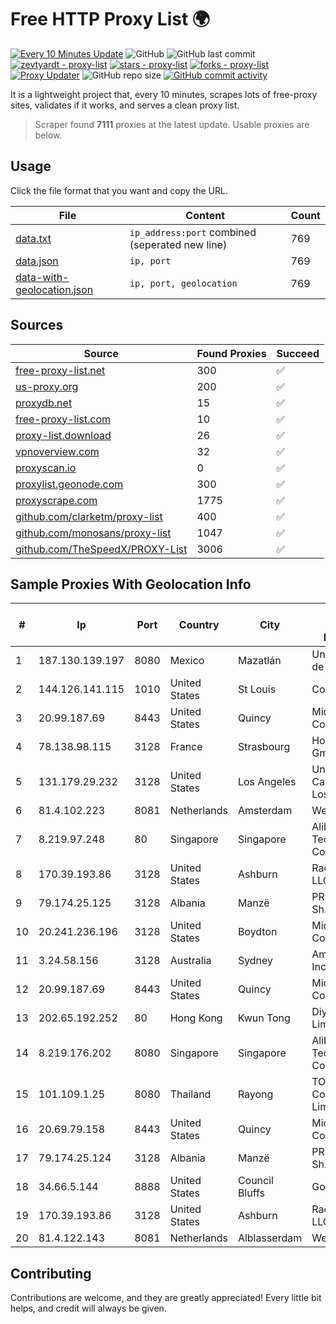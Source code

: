 
# Free HTTP Proxy List 🌍

[![Every 10 Minutes Update](https://github.com/mertguvencli/http-proxy-list/actions/workflows/main.yml/badge.svg?branch=main)](https://github.com/mertguvencli/http-proxy-list/actions/workflows/main.yml)
![GitHub](https://img.shields.io/github/license/mertguvencli/http-proxy-list)
![GitHub last commit](https://img.shields.io/github/last-commit/mertguvencli/http-proxy-list)
[![zevtyardt - proxy-list](https://img.shields.io/static/v1?label=zevtyardt&message=proxy-list&color=blue&logo=github)](https://github.com/zevtyardt/proxy-list "Go to GitHub repo")
[![stars - proxy-list](https://img.shields.io/github/stars/zevtyardt/proxy-list?style=social)](https://github.com/zevtyardt/proxy-list)
[![forks - proxy-list](https://img.shields.io/github/forks/zevtyardt/proxy-list?style=social)](https://github.com/zevtyardt/proxy-list)
[![Proxy Updater](https://github.com/zevtyardt/proxy-list/workflows/Proxy%20Updater/badge.svg)](https://github.com/zevtyardt/proxy-list/actions?query=workflow:"Proxy+Updater")
![GitHub repo size](https://img.shields.io/github/repo-size/zevtyardt/proxy-list)
[![GitHub commit activity](https://img.shields.io/github/commit-activity/m/zevtyardt/proxy-list?logo=commits)](https://github.com/zevtyardt/proxy-list/commits/main)

It is a lightweight project that, every 10 minutes, scrapes lots of free-proxy sites, validates if it works, and serves a clean proxy list.

> Scraper found **7111** proxies at the latest update. Usable proxies are below.

## Usage

Click the file format that you want and copy the URL.

|File|Content|Count|
|----|-------|-----|
|[data.txt](https://raw.githubusercontent.com/mertguvencli/http-proxy-list/main/proxy-list/data.txt)|`ip_address:port` combined (seperated new line)|769|
|[data.json](https://raw.githubusercontent.com/mertguvencli/http-proxy-list/main/proxy-list/data.json)|`ip, port`|769|
|[data-with-geolocation.json](https://raw.githubusercontent.com/mertguvencli/http-proxy-list/main/proxy-list/data-with-geolocation.json)|`ip, port, geolocation`|769|

## Sources

|Source|Found Proxies|Succeed|
|------|-------------|-------|
|[free-proxy-list.net](https://free-proxy-list.net)|300|✅|
|[us-proxy.org](https://www.us-proxy.org)|200|✅|
|[proxydb.net](http://proxydb.net)|15|✅|
|[free-proxy-list.com](https://free-proxy-list.com/?page=&port=&type%5B%5D=http&type%5B%5D=https&up_time=0&search=Search)|10|✅|
|[proxy-list.download](https://www.proxy-list.download/HTTP)|26|✅|
|[vpnoverview.com](https://vpnoverview.com/privacy/anonymous-browsing/free-proxy-servers)|32|✅|
|[proxyscan.io](https://www.proxyscan.io)|0|✅|
|[proxylist.geonode.com](https://proxylist.geonode.com/api/proxy-list?limit=300&page=1&sort_by=lastChecked&sort_type=desc&protocols=http,https)|300|✅|
|[proxyscrape.com](https://api.proxyscrape.com/v2/?request=displayproxies&protocol=http&timeout=10000&country=all&ssl=all&anonymity=all)|1775|✅|
|[github.com/clarketm/proxy-list](https://raw.githubusercontent.com/clarketm/proxy-list/master/proxy-list-raw.txt)|400|✅|
|[github.com/monosans/proxy-list](https://raw.githubusercontent.com/monosans/proxy-list/main/proxies/http.txt)|1047|✅|
|[github.com/TheSpeedX/PROXY-List](https://raw.githubusercontent.com/TheSpeedX/PROXY-List/master/http.txt)|3006|✅|


## Sample Proxies With Geolocation Info

|#|Ip|Port|Country|City|Internet Service Provider|
|-|--|----|-------|----|-------------------------|
|1|187.130.139.197|8080|Mexico|Mazatlán|Uninet S.A. de C.V.|
|2|144.126.141.115|1010|United States|St Louis|Contabo Inc.|
|3|20.99.187.69|8443|United States|Quincy|Microsoft Corporation|
|4|78.138.98.115|3128|France|Strasbourg|Host Europe GmbH|
|5|131.179.29.232|3128|United States|Los Angeles|University of California, Los Angeles|
|6|81.4.102.223|8081|Netherlands|Amsterdam|WeservIT|
|7|8.219.97.248|80|Singapore|Singapore|Alibaba (US) Technology Co., Ltd.|
|8|170.39.193.86|3128|United States|Ashburn|Rackdog, LLC|
|9|79.174.25.125|3128|Albania|Manzë|PRIAM NET Sh.p.k.|
|10|20.241.236.196|3128|United States|Boydton|Microsoft Corporation|
|11|3.24.58.156|3128|Australia|Sydney|Amazon.com, Inc.|
|12|20.99.187.69|8443|United States|Quincy|Microsoft Corporation|
|13|202.65.192.252|80|Hong Kong|Kwun Tong|Diyixian.com Limited|
|14|8.219.176.202|8080|Singapore|Singapore|Alibaba (US) Technology Co., Ltd.|
|15|101.109.1.25|8080|Thailand|Rayong|TOT Public Company Limited|
|16|20.69.79.158|8443|United States|Quincy|Microsoft Corporation|
|17|79.174.25.124|3128|Albania|Manzë|PRIAM NET Sh.p.k.|
|18|34.66.5.144|8888|United States|Council Bluffs|Google LLC|
|19|170.39.193.86|3128|United States|Ashburn|Rackdog, LLC|
|20|81.4.122.143|8081|Netherlands|Alblasserdam|WeservIT|



## Contributing

Contributions are welcome, and they are greatly appreciated! Every
little bit helps, and credit will always be given.


